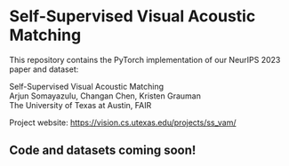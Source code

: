 # Self-Supervised Visual Acoustic Matching
This repository contains the PyTorch implementation of our NeurIPS 2023 paper and dataset:

Self-Supervised Visual Acoustic Matching  
Arjun Somayazulu, Changan Chen, Kristen Grauman  
The University of Texas at Austin, FAIR  

Project website: https://vision.cs.utexas.edu/projects/ss_vam/


## Code and datasets coming soon!
